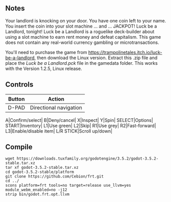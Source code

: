 ## Notes

Your landlord is knocking on your door. You have one coin left to your name. You insert the coin into your slot machine ... and ... JACKPOT! Luck be a Landlord, tonight! Luck be a Landlord is a roguelike deck-builder about using a slot machine to earn rent money and defeat capitalism. This game does not contain any real-world currency gambling or microtransactions.

You'll need to purchase the game from https://trampolinetales.itch.io/luck-be-a-landlord, then download the Linux version. Extract this .zip file and place the *Luck be a Landlord.pck* file in the gamedata folder. This works with the Version 1.2.5, Linux release.

## Controls

| Button | Action |
|--|--| 
|D-PAD|Directional navigation|

A|Confirm/select|
B|Deny/cancel|
X|Inspect|
Y|Spin|
SELECT|Options|
START|Inventory|
L1|Use green|
L2|Skip|
R1|Use grey|
R2|Fast-forward|
L3|Enable/disable item|
L/R STICK|Scroll up/down|


## Compile

```shell
wget https://downloads.tuxfamily.org/godotengine/3.5.2/godot-3.5.2-stable.tar.xz  
tar xf godot-3.5.2-stable.tar.xz  
cd godot-3.5.2-stable/platform  
git clone https://github.com/Cebion/frt.git  
cd ../  
scons platform=frt tools=no target=release use_llvm=yes module_webm_enabled=no -j12  
strip bin/godot.frt.opt.llvm
```
